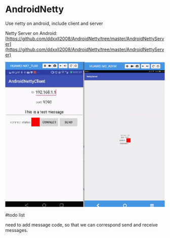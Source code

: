 # AndroidNetty
Use netty on android, include client and server

Netty Server on Android: [https://github.com/ddxxll2008/AndroidNetty/tree/master/AndroidNettyServer](https://github.com/ddxxll2008/AndroidNetty/tree/master/AndroidNettyServer)

![image](https://github.com/ddxxll2008/AndroidNetty/blob/master/AndroidNetty.gif)

#todo list

 need to add message code, so that we can correspond send and receive messages.
